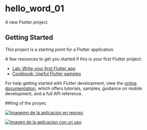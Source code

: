 # hello_word_01

A new Flutter project.

## Getting Started

This project is a starting point for a Flutter application.

A few resources to get you started if this is your first Flutter project:

- [Lab: Write your first Flutter app](https://docs.flutter.dev/get-started/codelab)
- [Cookbook: Useful Flutter samples](https://docs.flutter.dev/cookbook)

For help getting started with Flutter development, view the
[online documentation](https://docs.flutter.dev/), which offers tutorials,
samples, guidance on mobile development, and a full API reference.


##Img of the proyec 

[![Imagemn de la aplicacion en reposo](https://i.postimg.cc/c4Xdvs7N/image.png)](https://postimg.cc/6y2kSx1H)

[![Imagen de la aplicacion con un uso](https://i.postimg.cc/8kvHkcSj/image.png)](https://postimg.cc/YjpgbpjH)

